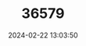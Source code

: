 ---
title: "36579"
category: "Macrosamanea consanguinea"
draft: false
date: 2024-02-22 13:03:50
languages:
  Spanish; Castilian: ["Guamo del Río", "Arepillo"]
---